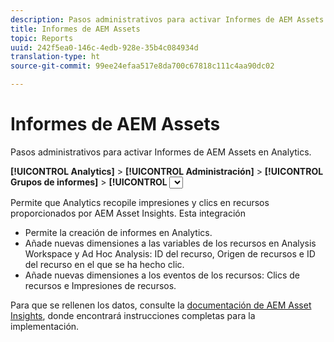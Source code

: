 ```yaml
---
description: Pasos administrativos para activar Informes de AEM Assets en Analytics.
title: Informes de AEM Assets
topic: Reports
uuid: 242f5ea0-146c-4edb-928e-35b4c084934d
translation-type: ht
source-git-commit: 99ee24efaa517e8da700c67818c111c4aa90dc02

---
```



# Informes de AEM Assets

Pasos administrativos para activar Informes de AEM Assets en Analytics.

**[!UICONTROL Analytics]** > **[!UICONTROL Administración]** > **[!UICONTROL Grupos de informes]** > **[!UICONTROL <select report suite>]** > **[!UICONTROL Editar configuración]** > **[!UICONTROL AEM]** > **[!UICONTROL Informes de AEM Assets]**

Permite que Analytics recopile impresiones y clics en recursos proporcionados por AEM Asset Insights. Esta integración

* Permite la creación de informes en Analytics.
* Añade nuevas dimensiones a las variables de los recursos en Analysis Workspace y Ad Hoc Analysis: ID del recurso, Origen de recursos e ID del recurso en el que se ha hecho clic.
* Añade nuevas dimensiones a los eventos de los recursos: Clics de recursos e Impresiones de recursos.

Para que se rellenen los datos, consulte la [documentación de AEM Asset Insights](https://helpx.adobe.com/es/experience-manager/6-2/assets/using/touch-ui-asset-insights.html), donde encontrará instrucciones completas para la implementación.
